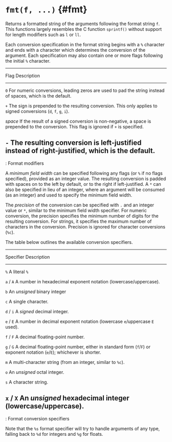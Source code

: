 # `fmt(f, ...)` {#fmt}

Returns a formatted string of the arguments following the format string `f`.
This functions largely resembles the C function `sprintf()` without support for
length modifiers such as `l` or `ll`.

Each conversion specification in the format string begins with a `%` character
and ends with a character which determines the conversion of the argument. Each
specification may also contain one or more flags following the initial `%`
character.

--------------------------------------------------------------------------------
 Flag    Description
-------- -----------------------------------------------------------------------
`0`      For numeric conversions, leading zeros are used to pad the string
         instead of spaces, which is the default.

`+`      The sign is prepended to the resulting conversion. This only applies to
         signed conversions (`d`, `f`, `g`, `i`).

*space*  If the result of a signed conversion is non-negative, a space is
         prepended to the conversion. This flag is ignored if `+` is specified.

`-`      The resulting conversion is left-justified instead of right-justified,
         which is the default.
--------------------------------------------------------------------------------

: Format modifiers

A *minimum field width* can be specified following any flags (or `%` if no flags
specified), provided as an integer value. The resulting conversion is padded
with spaces on to the left by default, or to the right if left-justified. A `*`
can also be specified in lieu of an integer, where an argument will be consumed
(as an integer) and used to specify the minimum field width.

The *precision* of the conversion can be specified with `.` and an integer value
or `*`, similar to the minimum field width specifier. For numeric conversion,
the precision specifies the minimum number of digits for the resulting
conversion. For strings, it specifies the maximum number of characters in the
conversion. Precision is ignored for character conversions (`%c`).

The table below outlines the available conversion specifiers.

--------------------------------------------------------------------------------
 Specifier  Description
----------- --------------------------------------------------------------------
`%`         A literal `%`

`a` / `A`   A number in hexadecimal exponent notation (lowercase/uppercase).

`b`         An *unsigned* binary integer

`c`         A single character.

`d` / `i`   A *signed* decimal integer.

`e` / `E`   A number in decimal exponent notation (lowercase `e`/uppercase `E`
            used).

`f` / `F`   A decimal floating-point number.

`g` / `G`   A decimal floating-point number, either in standard form (`f`/`F`)
            or exponent notation (`e`/`E`); whichever is shorter.

`m`         A multi-character string (from an integer, similar to `%c`).

`o`         An *unsigned* octal integer.

`s`         A character string.

`x` / `X`   An *unsigned* hexadecimal integer (lowercase/uppercase).
--------------------------------------------------------------------------------

: Format conversion specifiers

Note that the `%s` format specifier will try to handle arguments of any type,
falling back to `%d` for integers and `%g` for floats.
